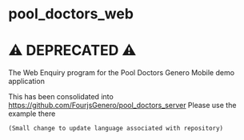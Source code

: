 # pool_doctors_web

# :warning: DEPRECATED :warning:

The Web Enquiry program for the Pool Doctors Genero Mobile demo application

This has been consolidated into https://github.com/FourjsGenero/pool_doctors_server
Please use the example there

    (Small change to update language associated with repository)
